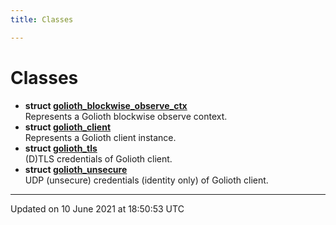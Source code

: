 ```yaml
---
title: Classes

---
```


# Classes




* **struct [golioth_blockwise_observe_ctx](Classes/structgolioth__blockwise__observe__ctx.md)** <br>Represents a Golioth blockwise observe context. 
* **struct [golioth_client](Classes/structgolioth__client.md)** <br>Represents a Golioth client instance. 
* **struct [golioth_tls](Classes/structgolioth__tls.md)** <br>(D)TLS credentials of Golioth client. 
* **struct [golioth_unsecure](Classes/structgolioth__unsecure.md)** <br>UDP (unsecure) credentials (identity only) of Golioth client. 



-------------------------------

Updated on 10 June 2021 at 18:50:53 UTC
